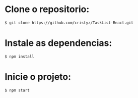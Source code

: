 # Clone o repositorio:
```sh
$ git clone https://github.com/cristyz/TaskList-React.git
```

# Instale as dependencias:
```sh
$ npm install
```

# Inicie o projeto:
```sh
$ npm start
```
